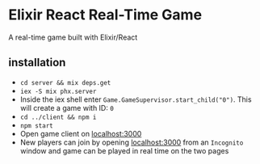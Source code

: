 #  Elixir React Real-Time Game

A real-time game built with Elixir/React

## installation
- `cd server && mix deps.get`
- `iex -S mix phx.server`
- Inside the iex shell enter `Game.GameSupervisor.start_child("0")`. This will create a game with ID: `0`
- `cd ../client && npm i`
- `npm start`
- Open game client on [localhost:3000](http://localhost:3000/)
- New players can join by opening [localhost:3000](http://localhost:3000/) from an `Incognito` window and game can be played in real time on the two pages
